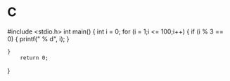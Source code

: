 # C
#include <stdio.h>
int main()
{
	int i = 0;
	for (i = 1;i <= 100;i++)
	{
		if (i % 3 == 0)
		{
			printf(" % d", i);
		}
		
	}
		return 0;
}
